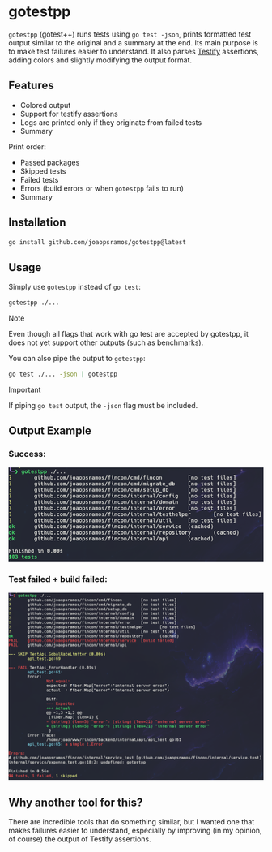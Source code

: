 # gotestpp

`gotestpp` (gotest++) runs tests using `go test -json`, prints formatted test output similar to the original
and a summary at the end. Its main purpose is to make test failures easier to understand. It also parses [Testify](https://github.com/stretchr/testify) assertions, adding colors and slightly modifying the output format.

## Features

- Colored output
- Support for testify assertions
- Logs are printed only if they originate from failed tests
- Summary

Print order:

- Passed packages
- Skipped tests
- Failed tests
- Errors (build errors or when `gotestpp` fails to run)
- Summary

## Installation

```sh
go install github.com/joaopsramos/gotestpp@latest
```

## Usage

Simply use `gotestpp` instead of `go test`:

```sh
gotestpp ./...
```

> [!NOTE]
>
> Even though all flags that work with go test are accepted by gotestpp, it does not yet support other outputs (such as benchmarks).

You can also pipe the output to `gotestpp`:
```sh
go test ./... -json | gotestpp
```

> [!IMPORTANT]
>
> If piping `go test` output, the `-json` flag must be included.

## Output Example

### Success:

<img src=".github/images/success.png" width="720" />

### Test failed + build failed:

<img src=".github/images/failed.png" width="720" />

## Why another tool for this?

There are incredible tools that do something similar, but I wanted one that makes failures easier to understand,
especially by improving (in my opinion, of course) the output of Testify assertions.

